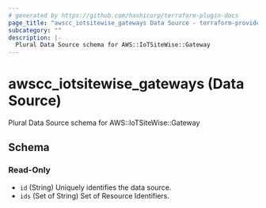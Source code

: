 ```yaml
---
# generated by https://github.com/hashicorp/terraform-plugin-docs
page_title: "awscc_iotsitewise_gateways Data Source - terraform-provider-awscc"
subcategory: ""
description: |-
  Plural Data Source schema for AWS::IoTSiteWise::Gateway
---
```


# awscc_iotsitewise_gateways (Data Source)

Plural Data Source schema for AWS::IoTSiteWise::Gateway



<!-- schema generated by tfplugindocs -->
## Schema

### Read-Only

- `id` (String) Uniquely identifies the data source.
- `ids` (Set of String) Set of Resource Identifiers.
